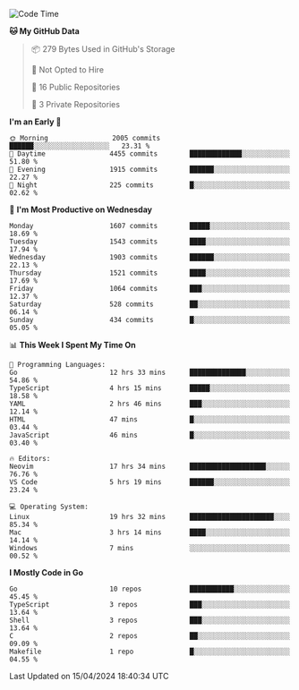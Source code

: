 <!--START_SECTION:waka-->
![Code Time](http://img.shields.io/badge/Code%20Time-502%20hrs%2022%20mins-blue)

**🐱 My GitHub Data** 

> 📦 279 Bytes Used in GitHub's Storage 
 > 
> 🚫 Not Opted to Hire
 > 
> 📜 16 Public Repositories 
 > 
> 🔑 3 Private Repositories 
 > 
**I'm an Early 🐤** 

```text
🌞 Morning                2005 commits        ██████░░░░░░░░░░░░░░░░░░░   23.31 % 
🌆 Daytime                4455 commits        █████████████░░░░░░░░░░░░   51.80 % 
🌃 Evening                1915 commits        ██████░░░░░░░░░░░░░░░░░░░   22.27 % 
🌙 Night                  225 commits         █░░░░░░░░░░░░░░░░░░░░░░░░   02.62 % 
```
📅 **I'm Most Productive on Wednesday** 

```text
Monday                   1607 commits        █████░░░░░░░░░░░░░░░░░░░░   18.69 % 
Tuesday                  1543 commits        ████░░░░░░░░░░░░░░░░░░░░░   17.94 % 
Wednesday                1903 commits        ██████░░░░░░░░░░░░░░░░░░░   22.13 % 
Thursday                 1521 commits        ████░░░░░░░░░░░░░░░░░░░░░   17.69 % 
Friday                   1064 commits        ███░░░░░░░░░░░░░░░░░░░░░░   12.37 % 
Saturday                 528 commits         ██░░░░░░░░░░░░░░░░░░░░░░░   06.14 % 
Sunday                   434 commits         █░░░░░░░░░░░░░░░░░░░░░░░░   05.05 % 
```


📊 **This Week I Spent My Time On** 

```text
💬 Programming Languages: 
Go                       12 hrs 33 mins      ██████████████░░░░░░░░░░░   54.86 % 
TypeScript               4 hrs 15 mins       █████░░░░░░░░░░░░░░░░░░░░   18.58 % 
YAML                     2 hrs 46 mins       ███░░░░░░░░░░░░░░░░░░░░░░   12.14 % 
HTML                     47 mins             █░░░░░░░░░░░░░░░░░░░░░░░░   03.44 % 
JavaScript               46 mins             █░░░░░░░░░░░░░░░░░░░░░░░░   03.40 % 

🔥 Editors: 
Neovim                   17 hrs 34 mins      ███████████████████░░░░░░   76.76 % 
VS Code                  5 hrs 19 mins       ██████░░░░░░░░░░░░░░░░░░░   23.24 % 

💻 Operating System: 
Linux                    19 hrs 32 mins      █████████████████████░░░░   85.34 % 
Mac                      3 hrs 14 mins       ████░░░░░░░░░░░░░░░░░░░░░   14.14 % 
Windows                  7 mins              ░░░░░░░░░░░░░░░░░░░░░░░░░   00.52 % 
```

**I Mostly Code in Go** 

```text
Go                       10 repos            ███████████░░░░░░░░░░░░░░   45.45 % 
TypeScript               3 repos             ███░░░░░░░░░░░░░░░░░░░░░░   13.64 % 
Shell                    3 repos             ███░░░░░░░░░░░░░░░░░░░░░░   13.64 % 
C                        2 repos             ██░░░░░░░░░░░░░░░░░░░░░░░   09.09 % 
Makefile                 1 repo              █░░░░░░░░░░░░░░░░░░░░░░░░   04.55 % 
```




 Last Updated on 15/04/2024 18:40:34 UTC
<!--END_SECTION:waka-->
